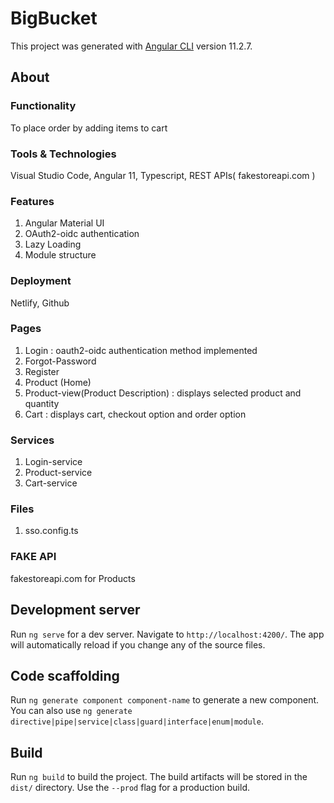# BigBucket

This project was generated with [Angular CLI](https://github.com/angular/angular-cli) version 11.2.7.

## About

### Functionality  
To place order by adding items to cart 

### Tools & Technologies 
Visual Studio Code, Angular 11, Typescript, REST APIs( fakestoreapi.com )

### Features 
1.	Angular Material UI
2.	OAuth2-oidc authentication
3.	Lazy Loading
4.	Module structure

### Deployment 
Netlify, Github

### Pages 
1.	Login : oauth2-oidc authentication method implemented
2.	Forgot-Password 
3.	Register
4.	Product (Home) 
5.	Product-view(Product Description) : displays selected product and quantity
6.	Cart : displays cart, checkout option and order option

### Services  
1.	Login-service
2.	Product-service
3.	Cart-service

### Files 
1.	sso.config.ts

### FAKE API 
fakestoreapi.com for Products


## Development server

Run `ng serve` for a dev server. Navigate to `http://localhost:4200/`. The app will automatically reload if you change any of the source files.

## Code scaffolding

Run `ng generate component component-name` to generate a new component. You can also use `ng generate directive|pipe|service|class|guard|interface|enum|module`.

## Build

Run `ng build` to build the project. The build artifacts will be stored in the `dist/` directory. Use the `--prod` flag for a production build.


